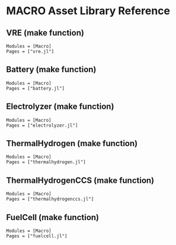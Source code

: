 # MACRO Asset Library Reference

## VRE (make function)
```@autodocs
Modules = [Macro]
Pages = ["vre.jl"]
```

## Battery (make function)
```@autodocs
Modules = [Macro]
Pages = ["battery.jl"]
```

## Electrolyzer (make function)
```@autodocs
Modules = [Macro]
Pages = ["electrolyzer.jl"]
```

## ThermalHydrogen (make function)
```@autodocs
Modules = [Macro]
Pages = ["thermalhydrogen.jl"]
```

## ThermalHydrogenCCS (make function)
```@autodocs
Modules = [Macro]
Pages = ["thermalhydrogenccs.jl"]
```

## FuelCell (make function)
```@autodocs
Modules = [Macro]
Pages = ["fuelcell.jl"]
```
